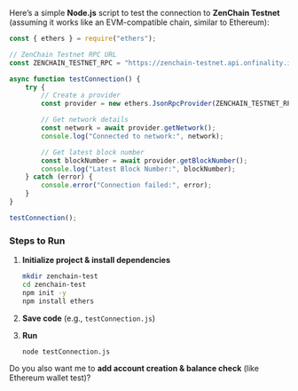 Here’s a simple **Node.js** script to test the connection to **ZenChain Testnet** (assuming it works like an EVM-compatible chain, similar to Ethereum):

```javascript
const { ethers } = require("ethers");

// ZenChain Testnet RPC URL
const ZENCHAIN_TESTNET_RPC = "https://zenchain-testnet.api.onfinality.io/public"; 

async function testConnection() {
    try {
        // Create a provider
        const provider = new ethers.JsonRpcProvider(ZENCHAIN_TESTNET_RPC);

        // Get network details
        const network = await provider.getNetwork();
        console.log("Connected to network:", network);

        // Get latest block number
        const blockNumber = await provider.getBlockNumber();
        console.log("Latest Block Number:", blockNumber);
    } catch (error) {
        console.error("Connection failed:", error);
    }
}

testConnection();
```

### Steps to Run

1. **Initialize project & install dependencies**

   ```bash
   mkdir zenchain-test
   cd zenchain-test
   npm init -y
   npm install ethers
   ```
2. **Save code** (e.g., `testConnection.js`)
3. **Run**

   ```bash
   node testConnection.js
   ```

Do you also want me to **add account creation & balance check** (like Ethereum wallet test)?
